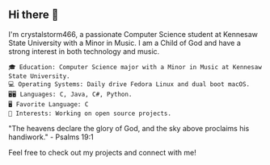 ## Hi there 👋


I'm crystalstorm466, a passionate Computer Science student at Kennesaw State University with a Minor in Music. I am a Child of God and have a strong interest in both technology and music.

    🎓 Education: Computer Science major with a Minor in Music at Kennesaw State University.
    💻 Operating Systems: Daily drive Fedora Linux and dual boot macOS.
    🖥️🖥 Languages: C, Java, C#, Python.
    🖥️ Favorite Language: C
    🌟 Interests: Working on open source projects.

"The heavens declare the glory of God, and the sky above proclaims his handiwork." - Psalms 19:1

Feel free to check out my projects and connect with me!
